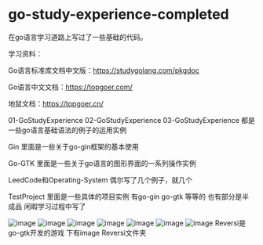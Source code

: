 # go-study-experience-completed
在go语言学习道路上写过了一些基础的代码。

学习资料：

Go语言标准库文档中文版：https://studygolang.com/pkgdoc

Go语言中文文档：https://topgoer.com/

地鼠文档：https://topgoer.cn/

01-GoStudyExperience  02-GoStudyExperience  03-GoStudyExperience
都是一些go语言基础语法的例子的运用实例 

Gin 里面是一些关于go-gin框架的基本使用

Go-GTK 里面是一些关于go语言的图形界面的一系列操作实例

LeedCode和Operating-System 偶尔写了几个例子，就几个

TestProject 里面是一些具体的项目实例 有go-gin go-gtk 等等的  也有部分是半成品 闲暇学习过程中写了

![image](https://github.com/gopherer/go-study-experience-completed/raw/main/readmePhoto/01GoStudyExperience.png)
![image](https://github.com/gopherer/go-study-experience-completed/raw/main/readmePhoto/02GoStudyExperience.png)
![image](https://github.com/gopherer/go-study-experience-completed/raw/main/readmePhoto/03GoStudyExperience.png)
![image](https://github.com/gopherer/go-study-experience-completed/raw/main/readmePhoto/go-gin.png)
![image](https://github.com/gopherer/go-study-experience-completed/raw/main/readmePhoto/go-gtk.png)
![image](https://github.com/gopherer/go-study-experience-completed/raw/main/readmePhoto/leedCode-OperatingSystem.png)
![image](https://github.com/gopherer/go-study-experience-completed/raw/main/readmePhoto/testProject.png)
Reversi是go-gtk开发的游戏 下有image Reversi文件夹








